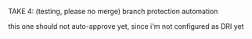 TAKE 4: (testing, please no merge) branch protection automation

this one should not auto-approve yet, since i'm not configured as DRI yet

